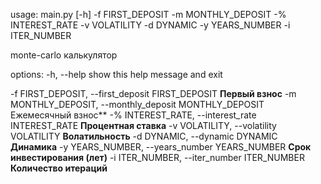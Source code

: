 usage: main.py [-h] -f FIRST_DEPOSIT -m MONTHLY_DEPOSIT -% INTEREST_RATE -v VOLATILITY -d DYNAMIC -y YEARS_NUMBER -i ITER_NUMBER

monte-carlo калькулятор

options:
  -h, --help            show this help message and exit

  -f FIRST_DEPOSIT, --first_deposit FIRST_DEPOSIT
                        **Первый взнос**
  -m MONTHLY_DEPOSIT, --monthly_deposit MONTHLY_DEPOSIT
                        Ежемесячный взнос**
  -% INTEREST_RATE, --interest_rate INTEREST_RATE
                        **Процентная ставка**
  -v VOLATILITY, --volatility VOLATILITY
                        **Волатильность**
  -d DYNAMIC, --dynamic DYNAMIC
                        **Динамика**
  -y YEARS_NUMBER, --years_number YEARS_NUMBER
                        **Срок инвестирования (лет)**
  -i ITER_NUMBER, --iter_number ITER_NUMBER
                        **Количество итераций**